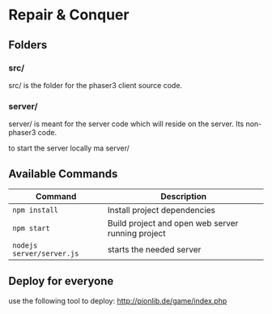 # Repair & Conquer

## Folders

### src/

src/ is the folder for the phaser3 client source code.

### server/

server/ is meant for the server code which will reside on the server.
Its non-phaser3 code.

to start the server locally ma server/

## Available Commands

| Command | Description |
|---------|-------------|
| `npm install` | Install project dependencies |
| `npm start` | Build project and open web server running project |
| `nodejs server/server.js` | starts the needed server |

## Deploy for everyone

use the following tool to deploy: http://pionlib.de/game/index.php